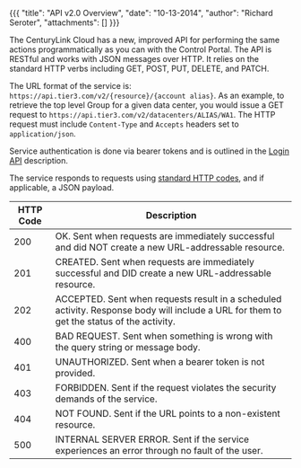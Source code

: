 {{{
  "title": "API v2.0 Overview",
  "date": "10-13-2014",
  "author": "Richard Seroter",
  "attachments": []
}}}

The CenturyLink Cloud has a new, improved API for performing the same actions programmatically as you can with the Control Portal. The API is RESTful and works with JSON messages over HTTP. It relies on the standard HTTP verbs including GET, POST, PUT, DELETE, and PATCH.

The URL format of the service is: `https://api.tier3.com/v2/{resource}/{account alias}`. As an example, to retrieve the top level Group for a given data center, you would issue a GET request to `https://api.tier3.com/v2/datacenters/ALIAS/WA1`. The HTTP request must include `Content-Type` and `Accepts` headers set to `application/json`.

Service authentication is done via bearer tokens and is outlined in the <a href="/api-docs/v2#authentication-login">Login API</a> description.

The service responds to requests using <a href="http://en.wikipedia.org/wiki/List_of_HTTP_status_codes" target="_blank">standard HTTP codes</a>, and if applicable, a JSON payload.

<table>
  <thead>
    <tr>
      <th>HTTP Code</th>
      <th>Description</th>
    </tr>
  </thead>
  <tbody>
    <tr>
      <td>200</td>
      <td>OK. Sent when requests are immediately successful and did NOT create a new URL-addressable resource.</td>
    </tr>
    <tr>
      <td>201</td>
      <td>CREATED. Sent when requests are immediately successful and DID create a new URL-addressable resource.</td>
    </tr>
    <tr>
      <td>202</td>
      <td>ACCEPTED. Sent when requests result in a scheduled activity. Response body will include a URL for them to get the status of the activity.</td>
    </tr>
    <tr>
      <td>400</td>
      <td>BAD REQUEST. Sent when something is wrong with the query string or message body.</td>
    </tr>
    <tr>
      <td>401</td>
      <td>UNAUTHORIZED. Sent when a bearer token is not provided.</td>
    </tr>
    <tr>
      <td>403</td>
      <td>FORBIDDEN. Sent if the request violates the security demands of the service.</td>
    </tr>
    <tr>
      <td>404</td>
      <td>NOT FOUND. Sent if the URL points to a non-existent resource.</td>
    </tr>
    <tr>
      <td>500</td>
      <td>INTERNAL SERVER ERROR. Sent if the service experiences an error through no fault of the user.</td>
    </tr>
  </tbody>
</table>
